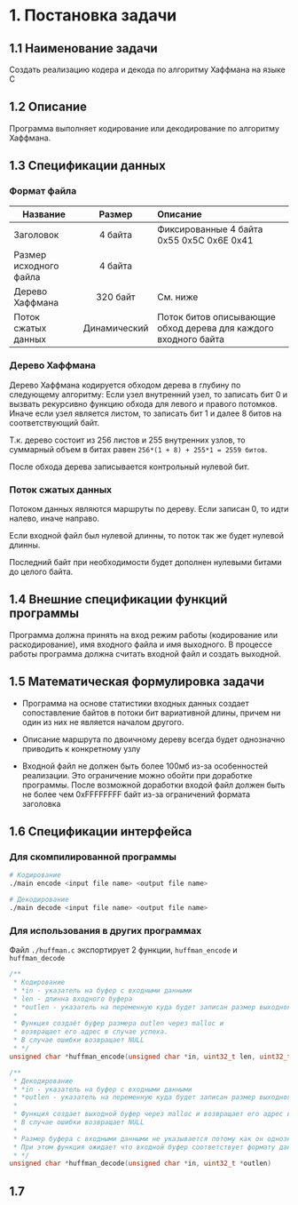 # 1. Постановка задачи

## 1.1 Наименование задачи

Создать реализацию кодера и декода по алгоритму Хаффмана на языке C

## 1.2 Описание

Программа выполняет кодирование или декодирование по алгоритму Хаффмана.

## 1.3 Спецификации данных

### Формат файла

| Название        | Размер           | Описание  |
| ------------- |:-------------:| :-----|
| Заголовок      | 4 байта | Фиксированные 4 байта 0x55 0x5C 0x6E 0x41 |
| Размер исходного файла     | 4 байта      |    |
| Дерево Хаффмана | 320 байт      |    См. ниже |
| Поток сжатых данных | Динамический | Поток битов описывающие обход дерева для каждого входного байта |

### Дерево Хаффмана

Дерево Хаффмана кодируется обходом дерева в глубину по следующему алгоритму:
Если узел внутренний узел, то записать бит 0 и вызвать рекурсивно функцию обхода для
левого и правого потомков. Иначе если узел является листом, то записать бит 1 и 
далее 8 битов на соответствующий байт.

Т.к. дерево состоит из 256 листов и 255 внутренних узлов, то суммарный объем в битах равен `256*(1 + 8) + 255*1 = 2559 битов`. 

После обхода дерева записывается контрольный нулевой бит.

### Поток сжатых данных

Потоком данных являются маршруты по дереву. Если записан 0, то идти налево, иначе направо. 

Если входной файл был нулевой длинны, то поток так же будет нулевой длинны.

Последний байт при необходимости будет дополнен нулевыми битами до целого байта.

## 1.4 Внешние спецификации функций программы

Программа должна принять на вход режим работы (кодирование или раскодирование), имя входного файла и имя выходного. В процессе работы программа должна считать входной файл и создать выходной.

## 1.5 Математическая формулировка задачи

- Программа на основе статистики входных данных создает сопоставление байтов в потоки бит вариативной длины, причем ни один из них не является началом другого.

- Описание маршрута по двоичному дереву всегда будет однозначно приводить к конкретному узлу

- Входной файл не должен быть более 100мб из-за особенностей реализации. Это ограничение можно обойти при доработке программы. После возможной доработки входой файл должен быть не более чем 0xFFFFFFFF байт из-за ограничений формата заголовка

## 1.6 Спецификации интерфейса

### Для скомпилированной программы

```bash
# Кодирование
./main encode <input file name> <output file name>

# Декодирование
./main decode <input file name> <output file name>

```

### Для использования в других программах

Файл `./huffman.c` экспортирует 2 функции, `huffman_encode` и `huffman_decode`

```C
/**
 * Кодирование
 * *in - указатель на буфер с входными данными
 * len - длинна входного буфера
 * *outlen - указатель на переменную куда будет записан размер выходного буфера
 * 
 * Функция создаёт буфер размера outlen через malloc и 
 * возвращает его адрес в случае успеха.
 * В случае ошибки возвращает NULL 
 * */
unsigned char *huffman_encode(unsigned char *in, uint32_t len, uint32_t *outlen)

/**
 * Декодирование
 * *in - указатель на буфер с входными данными
 * *outlen - указатель на переменную куда будет записан размер выходного буфера
 * 
 * Функция создает выходной буфер через malloc и возвращает его адрес в случае успеха.
 * В случае ошибки возвращает NULL
 * 
 * Размер буфера с входными данными не указывается потому как он однозначно определяется из заголовка)
 * При этом функция ожидает что входной буфер соответствует формату данных, т.е. он как минимум 4+4+320 байт
 * */
unsigned char *huffman_decode(unsigned char *in, uint32_t *outlen)

```


## 1.7 
